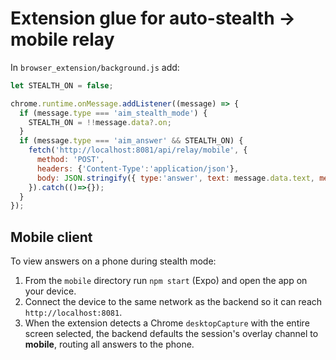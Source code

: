 # Extension glue for auto-stealth → mobile relay

In `browser_extension/background.js` add:

```javascript
let STEALTH_ON = false;

chrome.runtime.onMessage.addListener((message) => {
  if (message.type === 'aim_stealth_mode') {
    STEALTH_ON = !!message.data?.on;
  }
  if (message.type === 'aim_answer' && STEALTH_ON) {
    fetch('http://localhost:8081/api/relay/mobile', {
      method: 'POST',
      headers: {'Content-Type':'application/json'},
      body: JSON.stringify({ type:'answer', text: message.data.text, meetingId: message.data.meetingId })
    }).catch(()=>{});
  }
});
```

## Mobile client

To view answers on a phone during stealth mode:

1. From the `mobile` directory run `npm start` (Expo) and open the app on your device.
2. Connect the device to the same network as the backend so it can reach `http://localhost:8081`.
3. When the extension detects a Chrome `desktopCapture` with the entire screen selected, the backend defaults the session's overlay channel to **mobile**, routing all answers to the phone.

